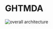 # GHTMDA

![overall architecture](https://github.com/user-attachments/assets/4eb3ebdd-7911-4434-b6f2-9bc51107baea)
